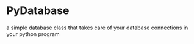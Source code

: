 PyDatabase
==========

a simple database class that takes care of your database connections in your python program
